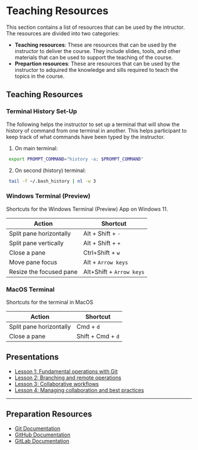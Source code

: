 # Teaching Resources

This section contains a list of resources that can be used by the intructor. The resources are divided into two categories:
* **Teaching resources**: These are resources that can be used by the instructor to deliver the course. They include slides, tools, and other materials that can be used to support the teaching of the course.
* **Prepartion resources**: These are resources that can be used by the instructor to adquired the knowledge and sills required to teach the topics in the course.


## Teaching Resources

### Terminal History Set-Up

The following helps the instructor to set up a terminal that will show the history of command from one terminal in another. This helps participant to keep track of what commands have been typed by the instructor.  

1. On main terminal:
```bash
 export PROMPT_COMMAND="history -a; $PROMPT_COMMAND"
```
2. On second (history) terminal:
```bash
 tail -f ~/.bash_history | nl -w 3
```

### Windows Terminal (Preview) 
Shortcuts for the Windows Terminal (Preview) App on Windows 11.

| Action             | Shortcut                |
|--------------------|--------------------------|
|Split pane horizontally | Alt + Shift + `-`   | 
|Split pane vertically   | Alt + Shift + `+`   |
|Close a pane            | Ctrl+Shift + `w`     |
|Move pane focus         | Alt + `Arrow keys`   |
|Resize the focused pane | Alt+Shift + `Arrow keys` |


### MacOS Terminal
Shortcuts for the terminal in MacOS

| Action             | Shortcut                |
|--------------------|--------------------------|
|Split pane horizontally | Cmd + `d`   | 
|Close a pane            | Shift + Cmd + `d`   |


## Presentations

* [Lesson 1: Fundamental operations with Git]()
* [Lesson 2: Branching and remote operations]()
* [Lesson 3: Collaborative workflows](https://docs.google.com/presentation/d/1yBy_4r9aHhsUH9AH1s7zLWIQ_h20xNKVYM1somPnz1Q/edit?usp=sharing)
* [Lesson 4: Managing collaboration and best practices](https://docs.google.com/presentation/d/1TvWIrBsVNwmEyvZodd4V7gueATeECKMubUqSSYKMyuU/edit?usp=sharing)

-----------
## Preparation Resources

* [Git Documentation](https://git-scm.com/doc)
* [GitHub Documentation](https://docs.github.com/en)
* [GitLab Documentation](https://docs.gitlab.com/)

